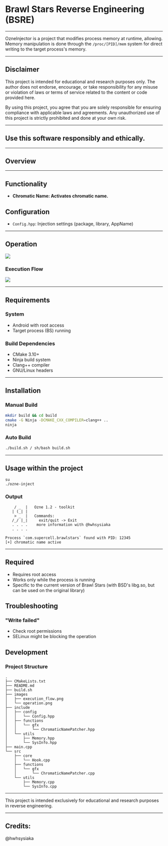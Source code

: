 # Brawl Stars Reverse Engineering (BSRE)

---
OzneInjector is a project that modifies process memory at runtime, allowing. Memory manipulation is done through the `/proc/[PID]/mem` system for direct writing to the target process's memory.

---

## Disclaimer

This project is intended for educational and research purposes only. The author does not endorse, encourage, or take responsibility for any misuse or violation of laws or terms of service related to the content or code provided here.

By using this project, you agree that you are solely responsible for ensuring compliance with applicable laws and agreements. Any unauthorized use of this project is strictly prohibited and done at your own risk.

---

## Use this software responsibly and ethically.

---

## Overview
---

## Functionality

- **Chromatic Name: Activates chromatic name.**

## Configuration
- `Config.hpp`: Injection settings (package, library, AppName)

---
## Operation

![](images/operation.png)

### Execution Flow

![](images/execution_flow.png)

---
## Requirements

### System
- Android with root access
- Target process (BS) running

### Build Dependencies
- CMake 3.10+
- Ninja build system
- Clang++ compiler
- GNU/Linux headers

---
## Installation

### Manual Build
```bash
mkdir build && cd build
cmake -G Ninja -DCMAKE_CXX_COMPILER=clang++ ..
ninja
```

### Auto Build
```bash
./build.sh / sh/bash build.sh
```

----
## Usage within the project
```
su
./ozne-inject
```

### Output 
```
    / _  |   Ozne 1.2 - toolkit
   | (_| |
    > _  |   Commands:
   /_/ |_|     exit/quit -> Exit
   . . . .    more information with @hwhsysiaka
   . . . .

Process `com.supercell.brawlstars` found with PID: 12345
[+] chromatic name active
```

---
## Required

- Requires root access
- Works only while the process is running
- Specific to the current version of Brawl Stars (with BSD's libg.so, but can be used on the original library)

## Troubleshooting

### "Write failed"
- Check root permissions
- SELinux might be blocking the operation

## Development

### Project Structure
```
.
├── CMakeLists.txt
├── README.md
├── build.sh
├── images
│   ├── execution_flow.png
│   └── operation.png
├── include
│   ├── config
│   │   └── Config.hpp
│   ├── functions
│   │   └── gfx
│   │       └── ChromaticNamePatcher.hpp
│   └── utils
│       ├── Memory.hpp
│       └── SysInfo.hpp
├── main.cpp
└── src
    ├── core
    │   └── Hook.cpp
    ├── functions
    │   └── gfx
    │       └── ChromaticNamePatcher.cpp
    └── utils
        ├── Memory.cpp
        └── SysInfo.cpp
```

---

This project is intended exclusively for educational and research purposes in reverse engineering.

---
## Credits:
@hwhsysiaka